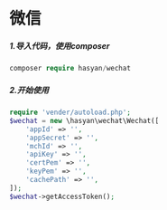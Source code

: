# 微信

##### 1.导入代码，使用composer
```php
composer require hasyan/wechat
```

##### 2.开始使用
```php
require 'vender/autoload.php';
$wechat = new \hasyan\wechat\Wechat([
    'appId' => '',
    'appSecret' => '',
    'mchId' => '',
    'apiKey' => '',
    'certPem' => '',
    'keyPem' => '',
    'cachePath' => '',
]);
$wechat->getAccessToken();
```
